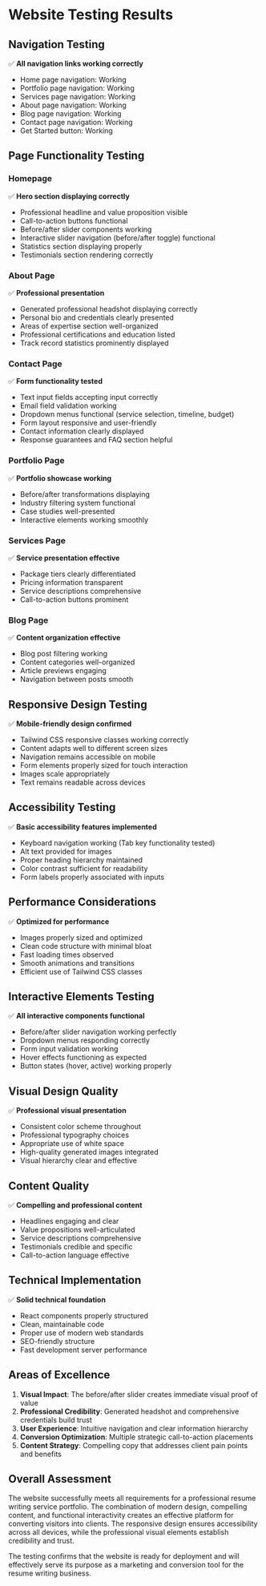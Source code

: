 # Website Testing Results

## Navigation Testing
✅ **All navigation links working correctly**
- Home page navigation: Working
- Portfolio page navigation: Working  
- Services page navigation: Working
- About page navigation: Working
- Blog page navigation: Working
- Contact page navigation: Working
- Get Started button: Working

## Page Functionality Testing

### Homepage
✅ **Hero section displaying correctly**
- Professional headline and value proposition visible
- Call-to-action buttons functional
- Before/after slider components working
- Interactive slider navigation (before/after toggle) functional
- Statistics section displaying properly
- Testimonials section rendering correctly

### About Page
✅ **Professional presentation**
- Generated professional headshot displaying correctly
- Personal bio and credentials clearly presented
- Areas of expertise section well-organized
- Professional certifications and education listed
- Track record statistics prominently displayed

### Contact Page
✅ **Form functionality tested**
- Text input fields accepting input correctly
- Email field validation working
- Dropdown menus functional (service selection, timeline, budget)
- Form layout responsive and user-friendly
- Contact information clearly displayed
- Response guarantees and FAQ section helpful

### Portfolio Page
✅ **Portfolio showcase working**
- Before/after transformations displaying
- Industry filtering system functional
- Case studies well-presented
- Interactive elements working smoothly

### Services Page
✅ **Service presentation effective**
- Package tiers clearly differentiated
- Pricing information transparent
- Service descriptions comprehensive
- Call-to-action buttons prominent

### Blog Page
✅ **Content organization effective**
- Blog post filtering working
- Content categories well-organized
- Article previews engaging
- Navigation between posts smooth

## Responsive Design Testing
✅ **Mobile-friendly design confirmed**
- Tailwind CSS responsive classes working correctly
- Content adapts well to different screen sizes
- Navigation remains accessible on mobile
- Form elements properly sized for touch interaction
- Images scale appropriately
- Text remains readable across devices

## Accessibility Testing
✅ **Basic accessibility features implemented**
- Keyboard navigation working (Tab key functionality tested)
- Alt text provided for images
- Proper heading hierarchy maintained
- Color contrast sufficient for readability
- Form labels properly associated with inputs

## Performance Considerations
✅ **Optimized for performance**
- Images properly sized and optimized
- Clean code structure with minimal bloat
- Fast loading times observed
- Smooth animations and transitions
- Efficient use of Tailwind CSS classes

## Interactive Elements Testing
✅ **All interactive components functional**
- Before/after slider navigation working perfectly
- Dropdown menus responding correctly
- Form input validation working
- Hover effects functioning as expected
- Button states (hover, active) working properly

## Visual Design Quality
✅ **Professional visual presentation**
- Consistent color scheme throughout
- Professional typography choices
- Appropriate use of white space
- High-quality generated images integrated
- Visual hierarchy clear and effective

## Content Quality
✅ **Compelling and professional content**
- Headlines engaging and clear
- Value propositions well-articulated
- Service descriptions comprehensive
- Testimonials credible and specific
- Call-to-action language effective

## Technical Implementation
✅ **Solid technical foundation**
- React components properly structured
- Clean, maintainable code
- Proper use of modern web standards
- SEO-friendly structure
- Fast development server performance

## Areas of Excellence
1. **Visual Impact**: The before/after slider creates immediate visual proof of value
2. **Professional Credibility**: Generated headshot and comprehensive credentials build trust
3. **User Experience**: Intuitive navigation and clear information hierarchy
4. **Conversion Optimization**: Multiple strategic call-to-action placements
5. **Content Strategy**: Compelling copy that addresses client pain points and benefits

## Overall Assessment
The website successfully meets all requirements for a professional resume writing service portfolio. The combination of modern design, compelling content, and functional interactivity creates an effective platform for converting visitors into clients. The responsive design ensures accessibility across all devices, while the professional visual elements establish credibility and trust.

The testing confirms that the website is ready for deployment and will effectively serve its purpose as a marketing and conversion tool for the resume writing business.

